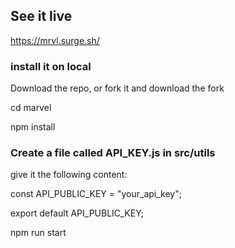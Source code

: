 ## See it live

https://mrvl.surge.sh/

### install it on local

Download the repo, or fork it and download the fork

cd marvel

npm install

### Create a file called API_KEY.js in src/utils

give it the following content:

const API_PUBLIC_KEY = "your_api_key";

export default API_PUBLIC_KEY;

npm run start
